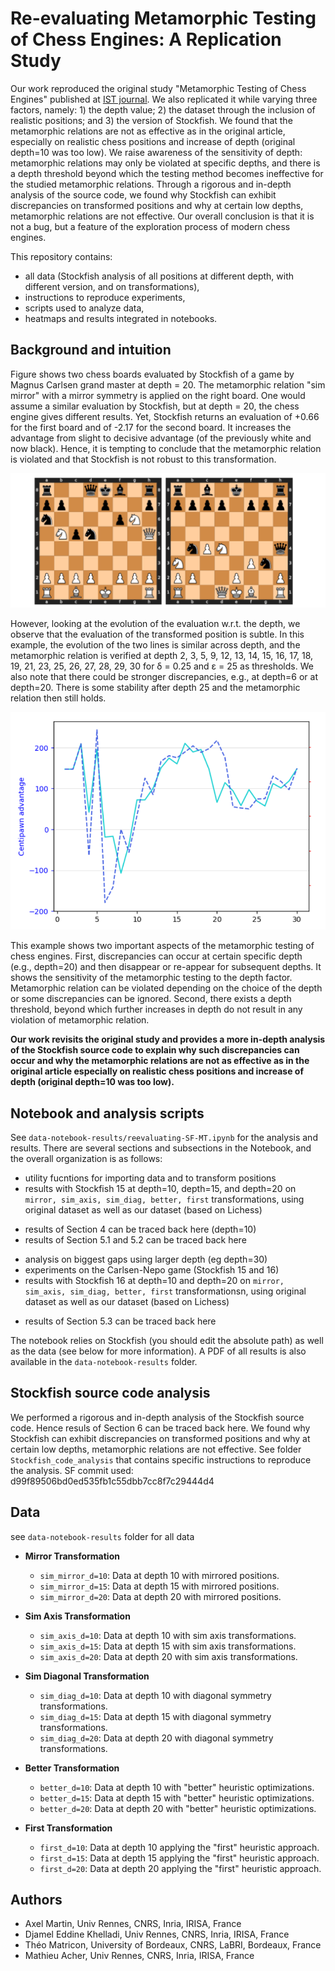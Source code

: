  # Re-evaluating Metamorphic Testing of Chess Engines: A Replication Study

Our work reproduced the original study "Metamorphic Testing of Chess Engines" published at [IST journal](https://www.sciencedirect.com/science/article/pii/S0950584923001179).
We also replicated it while varying three factors, namely: 1) the depth value; 2) the dataset through the inclusion of realistic positions; and 3) the version of Stockfish.
We found that the metamorphic relations are not as effective as in the original article, especially on realistic chess positions and increase of depth (original depth=10 was too low).
We raise awareness of the sensitivity of depth: metamorphic relations may only be violated at specific depths, and there is a depth threshold beyond which the testing method becomes ineffective for the studied metamorphic relations.
Through a rigorous and in-depth analysis of the source code, we found  why Stockfish can exhibit discrepancies on transformed positions and why at certain low depths, metamorphic relations are not effective.
Our overall conclusion is that it is not a bug, but a feature of the exploration process of modern chess engines.

 This repository contains:
 * all data (Stockfish analysis of all positions at different depth, with different version, and on transformations),
 * instructions to reproduce experiments,
 * scripts used to analyze data,
 * heatmaps and results integrated in notebooks.

## Background and intuition

Figure shows two chess boards evaluated by Stockfish of a game by
Magnus Carlsen grand master at depth = 20. The metamorphic relation "sim mirror" with a mirror symmetry
is applied on the right board. One would assume a similar evaluation by
Stockfish, but at depth = 20, the chess engine gives different results.
Yet, Stockfish returns an evaluation of +0.66 for the first board and of -2.17 for the second board.
It increases the advantage from slight to decisive advantage (of the previously white and now black).
Hence, it is tempting to conclude that the metamorphic relation is violated and that Stockfish is not robust to this transformation.

![Original position and symmetry mirror. Evaluation of SF15 is +0.66 and -2.17 at depth=20](running_position.png)

However, looking at the evolution of the evaluation w.r.t. the depth, we observe that the evaluation of the transformed position is subtle.
In this example, the evolution of the two lines is similar across depth, and the metamorphic relation is verified at depth 2, 3, 5, 9, 12,
13, 14, 15, 16, 17, 18, 19, 21, 23, 25, 26, 27, 28, 29, 30 for δ = 0.25 and ε = 25 as thresholds.
We also note that there could be stronger discrepancies, e.g., at depth=6 or at depth=20. There is some stability after depth 25 and the metamorphic relation then still holds.

![Evolution of the evaluation w.r.t. depth. The dashed line corresponds to the original position, while the other one is about the transformed position.](evolution_depth_position.png)

This example shows two important aspects of the metamorphic testing of chess engines.
First, discrepancies can occur at certain specific depth (e.g., depth=20) and
then disappear or re-appear for subsequent depths. It shows the sensitivity
of the metamorphic testing to the depth factor. Metamorphic relation can
be violated depending on the choice of the depth or some discrepancies can
be ignored. Second, there exists a depth threshold, beyond which further increases in depth do not result in any violation of metamorphic relation.

**Our work revisits the original study and provides a more in-depth analysis of the Stockfish source code to explain why such discrepancies can occur and why the metamorphic relations are not as effective as in the original article especially on realistic chess positions and increase of depth (original depth=10 was too low).**

## Notebook and analysis scripts

See `data-notebook-results/reevaluating-SF-MT.ipynb` for the analysis and results.
There are several sections and subsections in the Notebook, and the overall organization is as follows:
 * utility fucntions for importing data and to transform positions
 * results with Stockfish 15 at depth=10, depth=15, and depth=20 on `mirror, sim_axis, sim_diag, better, first` transformations, using original dataset as well as our dataset (based on Lichess)
  - results of Section 4 can be traced back here (depth=10)
  - results of Section 5.1 and 5.2 can be traced back here
 * analysis on biggest gaps using larger depth (eg depth=30)
 * experiments on the Carlsen-Nepo game (Stockfish 15 and 16)
 * results with Stockfish 16 at depth=10 and depth=20 on `mirror, sim_axis, sim_diag, better, first` transformationsn,  using original dataset as well as our dataset (based on Lichess)
  - results of Section 5.3 can be traced back here

The notebook relies on Stockfish (you should edit the absolute path) as well as the data (see below for more information).
A PDF of all results is also available in the `data-notebook-results` folder.


## Stockfish source code analysis

We performed a rigorous and in-depth analysis of the Stockfish source code.
Hence resuls of Section 6 can be traced back here.
We found why Stockfish can exhibit discrepancies on transformed positions and why at certain low depths, metamorphic relations are not effective.
See folder `Stockfish_code_analysis` that contains specific instructions to reproduce the analysis.
SF commit used: d99f89506bd0ed535fb1c55dbb7cc8f7c29444d4


## Data

see `data-notebook-results` folder for all data

- **Mirror Transformation**
  - `sim_mirror_d=10`: Data at depth 10 with mirrored positions.
  - `sim_mirror_d=15`: Data at depth 15 with mirrored positions.
  - `sim_mirror_d=20`: Data at depth 20 with mirrored positions.

- **Sim Axis Transformation**
  - `sim_axis_d=10`: Data at depth 10 with sim axis transformations.
  - `sim_axis_d=15`: Data at depth 15 with sim axis transformations.
  - `sim_axis_d=20`: Data at depth 20 with sim axis transformations.

- **Sim Diagonal Transformation**
  - `sim_diag_d=10`: Data at depth 10 with diagonal symmetry transformations.
  - `sim_diag_d=15`: Data at depth 15 with diagonal symmetry transformations.
  - `sim_diag_d=20`: Data at depth 20 with diagonal symmetry transformations.

- **Better Transformation**
  - `better_d=10`: Data at depth 10 with "better" heuristic optimizations.
  - `better_d=15`: Data at depth 15 with "better" heuristic optimizations.
  - `better_d=20`: Data at depth 20 with "better" heuristic optimizations.

- **First Transformation**
  - `first_d=10`: Data at depth 10 applying the "first" heuristic approach.
  - `first_d=15`: Data at depth 15 applying the "first" heuristic approach.
  - `first_d=20`: Data at depth 20 applying the "first" heuristic approach.

## Authors

 - Axel Martin, Univ Rennes, CNRS, Inria, IRISA, France
 - Djamel Eddine Khelladi, Univ Rennes, CNRS, Inria, IRISA, France
 - Théo Matricon, University of Bordeaux, CNRS, LaBRI, Bordeaux, France
 - Mathieu Acher, Univ Rennes, CNRS, Inria, IRISA, France
